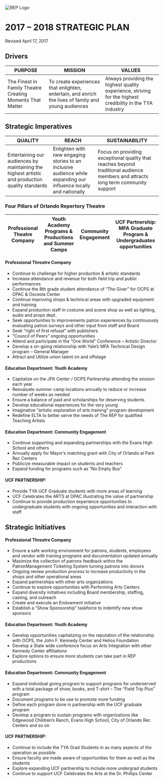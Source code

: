 ![REP Logo](https://www.orlandorep.com/wp-content/themes/orlandorep/assets/images/logo.png)

# 2017 – 2018 STRATEGIC PLAN
Revised April 17, 2017


## Drivers
| PURPOSE | MISSION | VALUES |
|---|---|---|
| The Finest in Family Theatre Creating Moments That Matter | To create experiences that enlighten, entertain, and enrich the lives of family and young audiences | Always providing the highest quality experience, striving for the highest credibility in the TYA industry |


## Strategic Imperatives
| QUALITY | REACH | SUSTAINABILITY |
|---|---|---|
| Entertaining our audiences by maintaining the highest artistic and production quality standards | Enlighten with new engaging stories to an inclusive audience while expanding our influence locally and nationally | Focus on providing exceptional quality that reaches beyond traditional audience members and attracts long term community support |

### Four Pillars of Orlando Repertory Theatre
| Professional Theatre Company | Youth Academy Programs & Productions and Summer Camps | Community Engagement | UCF Partnership: MFA Graduate Program & Undergraduates opportunities |
|---|---|---|---|

#### Professional Threatre Company
*	Continue to challenge for higher production & artistic standards
*	Increase attendance and revenue for both field trip and public performances
*	Continue the 8th grade student attendance of  “The Giver” for OCPS at DPAC & Osceola Center
*	Continue improving shops & technical areas with upgraded equipment and training
*	Expand production staff in costume and scene shop as well as lighting, audio and props dept.
*	Seek opportunities to improvements patron experiences by continuously evaluating patron surveys and other input from staff and Board
*	Seek “right of first refusal” with publishers 
*	“Council of Peers” ongoing opportunities
*	Attend and participate in the “One World” Conference – Artistic Director
*	Develop a on-going relationship with Yale’s MFA Technical Design program – General Manager
*	Attract and Utilize union talent on and offstage

#### Education Department: Youth Academy
*	Capitalize on the JFK Center / OCPS Partnership attending the session each year 
*	Reevaluate summer camp locations annually to reduce or increase number of weeks as needed
*	Ensure a balance of paid and scholarships for deserving students
*	Develop educational experiences for the very young
*	Imaginative  “artistic exploration of arts training” program development
*	Redefine ELTA to better serve the needs of The REP for qualified Teaching Artists 

#### Education Department: Community Engagement
*	Continue supporting and expanding partnerships with the Evans High School and others
*	Annually apply for Mayor’s matching grant with City of Orlando at Park Rec Centers 
*	Publicize measurable impact on students and teachers
*	Expand funding for programs such as “No Empty Bus”

#### UCF PARTNERSHIP:
*	Provide TYA UCF Graduate students with more areas of learning
*	UCF Celebrates the ARTS at DPAC illustrating the value of partnership
*	Continue to provide production experience opportunities to undergraduate students with ongoing opportunities and interaction with staff


## Strategic Initiatives

#### Professional Threatre Company
* Ensure a safe working environment for patrons, students, employees and vendor with training programs and documentation updated annually
* Maximize the collection of patrons feedback within the PatronManagement Ticketing System turning patrons into donors
*	Ongoing review production process to increase productivity in the shops and other operational areas
*	Expand partnerships with other arts organizations
*	Continue to explore opportunities with Performing Arts Centers
*	Expand diversity initiatives including Board membership, staffing, casting, and outreach
*	Create and execute an Endowment initiative
*	Establish a “Show Sponsorship” taskforce to indentify new show sponsors

#### Education Department: Youth Academy
*	Develop opportunities capitalizing on the reputation of the relationship with OCPS, the John F. Kennedy Center and Helios Foundation
*	Develop a State wide conference focus on Arts Integration with other Kennedy Center affiliations 
*	Explore options to ensure more students can take part in REP productions

#### Education Department: Community Engagement
*	Expand individual giving program to support programs for underserved with a total package of show, books, and T-shirt – The “Field Trip Plus” program
*	Document programs to be use to promote more funding
*	Define each program done in partnership with the UCF graduate program 
*	Develop a program to sustain programs with organizations like Edgewood Children’s Ranch, Evans High School, City of Orlando Rec Centers and so on

#### UCF PARTNERSHIP:
*	Continue to include the TYA Grad Students in as many aspects of the operation as possible
*	Ensure faculty are made aware of opportunities for them as well as the students
*	Explore expanding UCF partnership to include more undergrad  students 
*	Continue to support UCF Celebrates the Arts at the Dr. Phillips Center

